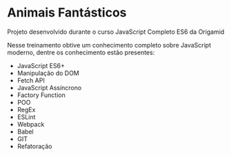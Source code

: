 # Animais Fantásticos

Projeto desenvolvido durante o curso JavaScript Completo ES6 da Origamid

Nesse treinamento obtive um conhecimento completo sobre JavaScript moderno, dentre os conhecimento estão presentes:

- JavaScript ES6+
- Manipulação do DOM
- Fetch API
- JavaScript Assíncrono
- Factory Function
- POO
- RegEx
- ESLint
- Webpack
- Babel
- GIT
- Refatoração
